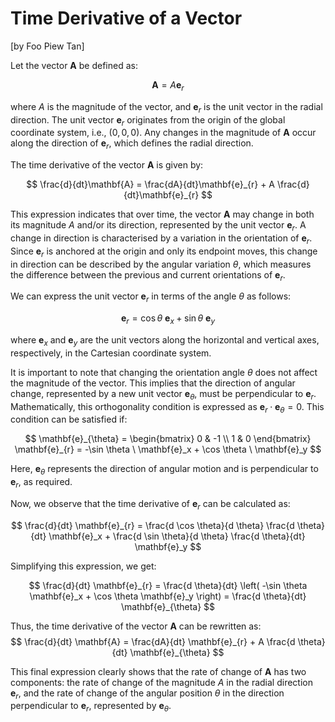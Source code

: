 # Time Derivative of a Vector

[by Foo Piew Tan]

Let the vector $\mathbf{A}$ be defined as:

$$
\mathbf{A} = A \mathbf{e}_{r}
$$


where $A$ is the magnitude of the vector, and $\mathbf{e}_{r}$ is the unit vector in the radial direction. The unit vector $\mathbf{e}_{r}$ originates from the origin of the global coordinate system, i.e., $(0, 0, 0)$. Any changes in the magnitude of $\mathbf{A}$ occur along the direction of $\mathbf{e}_{r}$, which defines the radial direction.

The time derivative of the vector $\mathbf{A}$ is given by:


$$
\frac{d}{dt}\mathbf{A} = \frac{dA}{dt}\mathbf{e}_{r} + A \frac{d}{dt}\mathbf{e}_{r}
$$


This expression indicates that over time, the vector $\mathbf{A}$ may change in both its magnitude $A$ and/or its direction, represented by the unit vector $\mathbf{e}_{r}$. A change in direction is characterised by a variation in the orientation of $\mathbf{e}_{r}$. Since $\mathbf{e}_{r}$ is anchored at the origin and only its endpoint moves, this change in direction can be described by the angular variation $\theta$, which measures the difference between the previous and current orientations of $\mathbf{e}_{r}$.

We can express the unit vector $\mathbf{e}_{r}$ in terms of the angle $\theta$ as follows:


$$
\mathbf{e}_{r} = \cos \theta \ \mathbf{e}_x + \sin \theta \ \mathbf{e}_y
$$


where $\mathbf{e}_x$ and $\mathbf{e}_y$ are the unit vectors along the horizontal and vertical axes, respectively, in the Cartesian coordinate system.

It is important to note that changing the orientation angle $\theta$ does not affect the magnitude of the vector. This implies that the direction of angular change, represented by a new unit vector $\mathbf{e}_{\theta}$, must be perpendicular to $\mathbf{e}_{r}$. Mathematically, this orthogonality condition is expressed as $\mathbf{e}_{r} \cdot \mathbf{e}_{\theta} = 0$. This condition can be satisfied if:


$$
\mathbf{e}_{\theta} = \begin{bmatrix} 0 & -1 \\ 1 & 0 \end{bmatrix} \mathbf{e}_{r} = -\sin \theta \ \mathbf{e}_x + \cos \theta \ \mathbf{e}_y
$$


Here, $\mathbf{e}_{\theta}$ represents the direction of angular motion and is perpendicular to $\mathbf{e}_{r}$, as required.

Now, we observe that the time derivative of $\mathbf{e}_{r}$ can be calculated as:


$$
\frac{d}{dt} \mathbf{e}_{r} = \frac{d \cos \theta}{d \theta} \frac{d \theta}{dt} \mathbf{e}_x + \frac{d \sin \theta}{d \theta} \frac{d \theta}{dt} \mathbf{e}_y
$$


Simplifying this expression, we get:


$$
\frac{d}{dt} \mathbf{e}_{r} = \frac{d \theta}{dt} \left( -\sin \theta \mathbf{e}_x + \cos \theta \mathbf{e}_y \right) = \frac{d \theta}{dt} \mathbf{e}_{\theta}
$$

Thus, the time derivative of the vector $\mathbf{A}$ can be rewritten as:
$$
\frac{d}{dt} \mathbf{A} = \frac{dA}{dt} \mathbf{e}_{r} + A \frac{d \theta}{dt} \mathbf{e}_{\theta}
$$

This final expression clearly shows that the rate of change of $\mathbf{A}$ has two components: the rate of change of the magnitude $A$ in the radial direction $\mathbf{e}_{r}$, and the rate of change of the angular position $\theta$ in the direction perpendicular to $\mathbf{e}_{r}$, represented by $\mathbf{e}_{\theta}$.
